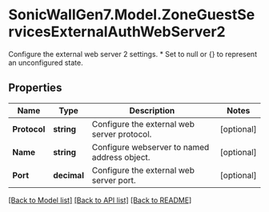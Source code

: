 # SonicWallGen7.Model.ZoneGuestServicesExternalAuthWebServer2
Configure the external web server 2 settings. * Set to null or {} to represent  an unconfigured state.

## Properties

Name | Type | Description | Notes
------------ | ------------- | ------------- | -------------
**Protocol** | **string** | Configure the external web server protocol. | [optional] 
**Name** | **string** | Configure webserver to named address object. | [optional] 
**Port** | **decimal** | Configure the external web server port. | [optional] 

[[Back to Model list]](../README.md#documentation-for-models) [[Back to API list]](../README.md#documentation-for-api-endpoints) [[Back to README]](../README.md)


